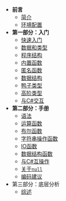 <!-- docs/_sidebar.md -->

* **前言**
  * [简介](/)
  * [环境配置](zh_cn/1/env)
* **第一部分：入门**
  * [快速入门](zh_cn/1/guide)
  * [数据和类型](zh_cn/1/data)
  * [程序结构](zh_cn/1/structure)
  * [内置函数](zh_cn/1/sharp-func)
  * [匿名函数](zh_cn/1/func)
  * [数据结构](zh_cn/1/container)
  * [鸭子类型](zh_cn/1/duck-type.md)
  * [高阶类型](zh_cn/1/func-type.md)
  * [与C#交互](zh_cn/1/with-csharp.md)
* **第二部分：手册**
  * [语法](zh_cn/2/grammar)
  * [运算函数](zh_cn/2/func-Num)
  * [布尔函数](zh_cn/2/func-Bool)
  * [字符串操作函数](zh_cn/2/func-string.md)
  * [IO函数](zh_cn/2/func-IO.md)
  * [数据结构函数](zh_cn/2/func-Container.md)
  * [与C#互操作](zh_cn/2/with-csharp.md)
  * [关于`null`](zh_cn/2/about-null.md)
  * [编码建议](zh_cn/2/advice.md)
* 第三部分：底层分析
  * [综述](zh_cn/3/kula-engine.md)